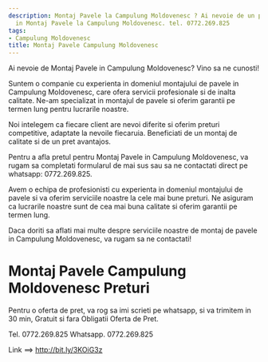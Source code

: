 ```yaml
---
description: Montaj Pavele la Campulung Moldovenesc ? Ai nevoie de un profesionist
  in Montaj Pavele la Campulung Moldovenesc. tel. 0772.269.825
tags:
- Campulung Moldovenesc
title: Montaj Pavele Campulung Moldovenesc
---
```



Ai nevoie de Montaj Pavele in Campulung Moldovenesc? Vino sa ne cunosti! 

Suntem o companie cu experienta in domeniul montajului de pavele in Campulung Moldovenesc, care ofera servicii profesionale si de inalta calitate. Ne-am specializat in montajul de pavele si oferim garantii pe termen lung pentru lucrarile noastre. 

Noi intelegem ca fiecare client are nevoi diferite si oferim preturi competitive, adaptate la nevoile fiecaruia. Beneficiati de un montaj de calitate si de un pret avantajos.

Pentru a afla pretul pentru Montaj Pavele in Campulung Moldovenesc, va rugam sa completati formularul de mai sus sau sa ne contactati direct pe whatsapp: 0772.269.825. 

Avem o echipa de profesionisti cu experienta in domeniul montajului de pavele si va oferim serviciile noastre la cele mai bune preturi. Ne asiguram ca lucrarile noastre sunt de cea mai buna calitate si oferim garantii pe termen lung.

Daca doriti sa aflati mai multe despre serviciile noastre de montaj de pavele in Campulung Moldovenesc, va rugam sa ne contactati!

# Montaj Pavele Campulung Moldovenesc Preturi
Pentru o oferta de pret, va rog sa imi scrieti pe whatsapp, si va trimitem in 30 min, Gratuit si fara Obligatii Oferta de Pret.

Tel. 0772.269.825
Whatsapp. 0772.269.825

Link ==> http://bit.ly/3KOiG3z